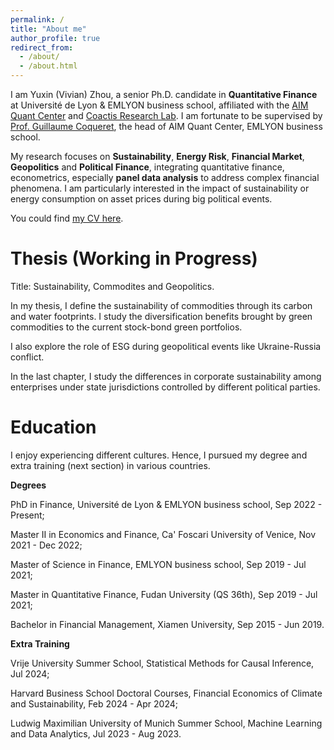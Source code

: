 ```yaml
---
permalink: /
title: "About me"
author_profile: true
redirect_from: 
  - /about/
  - /about.html
---
```



I am Yuxin (Vivian) Zhou, a senior Ph.D. candidate in **Quantitative Finance** at Université de Lyon & EMLYON business school, affiliated with the [AIM Quant Center](https://aim.em-lyon.com/quant/) and [Coactis Research Lab](https://coactis.org/). I am fortunate to be supervised by [Prof. Guillaume Coqueret](https://www.gcoqueret.com/), the head of AIM Quant Center, EMLYON business school. 

My research focuses on **Sustainability**, **Energy Risk**, **Financial Market**, **Geopolitics** and **Political Finance**, integrating quantitative finance, econometrics, especially **panel data analysis** to address complex financial phenomena. I am particularly interested in the impact of sustainability or energy consumption on asset prices during big political events. 

You could find [my CV here](https://vivianezyx.github.io/files/1_CV_Yuxin_ZHOU_Feb2025.pdf).

Thesis (Working in Progress)
======

Title: Sustainability, Commodites and Geopolitics.

In my thesis, I define the sustainability of commodities through its carbon and water footprints. I study the diversification benefits brought by green commodities to the current stock-bond green portfolios.

I also explore the role of ESG during geopolitical events like Ukraine-Russia conflict. 

In the last chapter, I study the differences in corporate sustainability among enterprises under state jurisdictions controlled by different political parties.

Education
======
I enjoy experiencing different cultures. Hence, I pursued my degree and extra training (next section) in various countries. 

**Degrees**

PhD in Finance, Université de Lyon & EMLYON business school, Sep 2022 - Present;

Master II in Economics and Finance, Ca' Foscari University of Venice, Nov 2021 - Dec 2022;

Master of Science in Finance, EMLYON business school, Sep 2019 - Jul 2021;

Master in Quantitative Finance, Fudan University (QS 36th), Sep 2019 - Jul 2021;

Bachelor in Financial Management, Xiamen University, Sep 2015 - Jun 2019.

**Extra Training**

Vrije University Summer School, Statistical Methods for Causal Inference, Jul 2024;

Harvard Business School Doctoral Courses, Financial Economics of Climate and Sustainability, Feb 2024 - Apr 2024;

Ludwig Maximilian University of Munich Summer School, Machine Learning and Data Analytics, Jul 2023 - Aug 2023.


